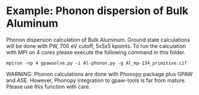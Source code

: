 # Example: Phonon dispersion of Bulk Aluminum

Phonon dispersion calculation of Bulk Aluminum. Ground state calculations will be done with PW, 700 eV cutoff, 5x5x5 kpoints. To run the calculation with MPI on 4 cores please execute the following command in this folder.

    mpirun -np 4 gpawsolve.py -i Al-phonon.py -g Al_mp-134_primitive.cif
	
WARNING: Phonon calculations are done with Phonopy package plus GPAW and ASE. However, Phonopy integration to gpaw-tools is far from mature. Please use this function with care.
